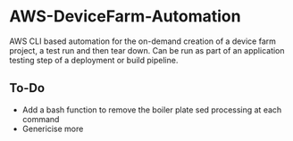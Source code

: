 # AWS-DeviceFarm-Automation
AWS CLI based automation for the on-demand creation of a device farm project, a test run and then tear down. Can be run as part of an application testing step of a deployment or build pipeline.

## To-Do
* Add a bash function to remove the boiler plate sed processing at each command
* Genericise more
